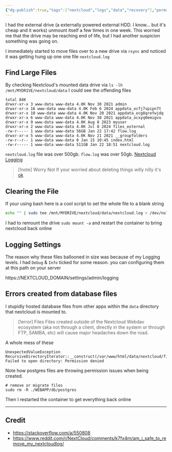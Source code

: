 ```yaml
---
{"dg-publish":true,"tags":["nextcloud","logs","data","recovery"],"permalink":"/developer/nextcloud/nextcloud-block-issues-and-large-log-files/","dgPassFrontmatter":true}
---
```


I had the external drive (a externally powered external HDD. I know... but it's cheap and it works) unmount itself a few times in one week. This worried me that the drive may be reaching end of life, but I had another suspicion something was going on.

I immediately started to move files over to a new drive via `rsync` and noticed it was getting hung up one one file `nextcloud.log` 
## Find Large Files
By checking Nextcloud's mounted data drive via `ls -lh /mnt/MYDRIVE/nextcloud/data` I could see the offending files

```
total 84K  
drwxr-xr-x 3 www-data www-data 4.0K Nov 30 2021 admin  
drwxr-xr-x 16 www-data www-data 4.0K Feb 6 2024 appdata_ocfj7vpipn7t  
drwxr-xr-x 10 www-data www-data 4.0K Nov 20 2021 appdata_ocg8qrefwjdq  
drwxr-xr-x 6 www-data www-data 4.0K Nov 30 2021 appdata_ocxyq0emigvu  
drwxr-xr-x 9 www-data www-data 4.0K Aug 8 2023 myuser  
drwxr-xr-x 2 www-data www-data 4.0K Jul 8 2024 files_external  
-rw-r----- 1 www-data www-data 56GB Jan 22 17:42 flow.log  
drwxr-xr-x 5 www-data www-data 4.0K Nov 21 2021 __groupfolders  
-rw-r--r-- 1 www-data www-data 0 Jan 15 10:45 index.html  
-rw-r----- 1 www-data www-data 511GB Jan 22 18:51 nextcloud.log  
```

`nextcloud.log` file was over 500gb. `flow.log` was over 50gb. [Nextcloud Logging](https://docs.nextcloud.com/server/latest/admin_manual/configuration_server/logging_configuration.html)

> [!note] Worry Not
> If your worried about deleting things willy nilly it's [ok](https://help.nextcloud.com/t/delet-log-file-in-nextcloud-13-0-5/36458)
## Clearing the File
If your using bash here is a cool script to set the whole file to a blank string

```bash
echo "" | sudo tee /mnt/MYDRIVE/nextcloud/data/nextcloud.log > /dev/null
```

I had to remount the drive `sudo mount -a` and restart the container to bring nextcloud back online
## Logging Settings
The reason why these files ballooned in size was because of my Logging levels. I had `Debug` & `Info` ticked for some reason. you can configuring them at this path on your server

https://NEXTCLOUD_DOMAIN/settings/admin/logging

## Errors created from database files
I stupidly hosted database files from other apps within the `data` directory that nextcloud is mounted to. 

> [!error] Files
> Files created outside of the Nextcloud Webdav ecosystem (aka not through a client, directly in the system or through FTP, SAMBA, etc) will cause major headaches down the road.

A whole mess of these 

```log
UnexpectedValueException RecursiveDirectoryIterator::__construct(/var/www/html/data/nextcloud/files/webdev/WEBAPP/db/postgres): Failed to open directory: Permission denied
```

Note how postgres files are throwing permission issues when being created.

```shell
# remove or migrate files
sudo rm -R ./WEBAPP/db/postgres
```

Then I restarted the container to get everything back online

---
## Credit
- https://stackoverflow.com/a/550808
- https://www.reddit.com/r/NextCloud/comments/k7fx4m/am_i_safe_to_remove_my_nextcloudlog/